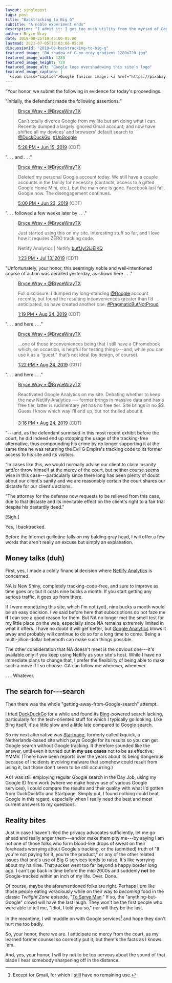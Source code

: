 ```yaml
---
layout: singlepost
tags: post
title: "Backtracking to Big G"
subtitle: "A noble experiment ends"
description: "I admit it: I get too much utility from the myriad of Google services to pass them up, my privacy be damned."
author: Bryce Wray
date: 2019-08-25T10:45:00-05:00
lastmod: 2021-07-05T13:03:00-05:00
discussionId: "2019-08-backtracking-to-big-g"
featured_image: "BW_shadow_of_G_on_gray_gradient_1280x720.jpg"
featured_image_width: 1280
featured_image_height: 720
featured_image_alt: "Google logo overshadowing this site’s logo"
featured_image_caption: |
  <span class="caption">Google favicon image: <a href="https://pixabay.com/users/WikimediaImages-1185597/?utm_source=link-attribution&amp;utm_medium=referral&amp;utm_campaign=image&amp;utm_content=1015752">WikimediaImages</a>; <a href="https://pixabay.com/?utm_source=link-attribution&amp;utm_medium=referral&amp;utm_campaign=image&amp;utm_content=1015752">Pixabay</a></span>
---
```


“Your honor, we submit the following in evidence for today's proceedings.

"Initially, the defendant made the following assertions:"

> [Bryce Wray • @BryceWrayTX](https://twitter.com/BryceWrayTX)
>
> Can’t totally divorce Google from my life but am doing what I can. Recently dumped a largely ignored Gmail account; and now have shifted all my devices’ and browsers’ default search to [@DuckDuckGo](https://twitter.com/DuckDuckGo). [#UnGoogle](https://twitter.com/hashtag/UnGoogle)
>
> [5:28 PM • Jun 15, 2019](https://twitter.com/BryceWrayTX/status/1140023324988313601) (CDT)

".&nbsp;.&nbsp;. and .&nbsp;.&nbsp;."

> [Bryce Wray • @BryceWrayTX](https://twitter.com/BryceWrayTX)
>
> Deleted my personal Google account today. We still have a couple accounts in the family for necessity (contacts, access to a gifted Google Home Mini, etc.), but the main one is gone. Facebook last fall, Google now. The disengagement continues.
>
> [5:00 PM • Jun 23, 2019](https://twitter.com/BryceWrayTX/status/1142915419784863745) (CDT)

".&nbsp;.&nbsp;. followed a few weeks later by .&nbsp;.&nbsp;."

> [Bryce Wray • @BryceWrayTX](https://twitter.com/BryceWrayTX)
>
> Just started using this on my site. Interesting stuff so far, and I love how it requires ZERO tracking code.
>
> Netlify Analytics | Netlify [buff.ly/2jJEIKQ](https://buff.ly/2jJEIKQ)
>
> [1:23 PM • Jul 13, 2019](https://twitter.com/BryceWrayTX/status/1150108543208579072) (CDT)

"Unfortunately, your honor, this seemingly noble and well-intentioned course of action was derailed yesterday, as shown here&nbsp;.&nbsp;.&nbsp;."

> [Bryce Wray • @BryceWrayTX](https://twitter.com/BryceWrayTX)
>
> Full disclosure: I dumped my long-standing [@Google](https://twitter.com/Google) account recently, but found the resulting inconveniences greater than I’d anticipated, so have created another one. [#PragmaticButNotProud](https://twitter.com/hashtag/PragmaticButNotProud)
>
> [1:19 PM • Aug 24, 2019](https://twitter.com/BryceWrayTX/status/1165327910078681088) (CDT)

".&nbsp;.&nbsp;. and here .&nbsp;.&nbsp;."

> [Bryce Wray • @BryceWrayTX](https://twitter.com/BryceWrayTX)
>
> ...one of those inconveniences being that I still have a Chromebook which, on occasion, is helpful for testing things---and, while you can use it as a “guest," that’s not ideal (by design, of course).
>
> [1:22 PM • Aug 24, 2019](https://twitter.com/BryceWrayTX/status/1165328656392232960) (CDT)

".&nbsp;.&nbsp;. and here .&nbsp;.&nbsp;."

> [Bryce Wray • @BryceWrayTX](https://twitter.com/BryceWrayTX)
>
> Reactivated Google Analytics on my site. Debating whether to keep the new Netlify Analytics --- former brings in massive data and has a free tier, latter is rudimentary yet has no free tier. Site brings in no $$. Guess I know which way I’ll end up, but not thrilled about it.
>
> [3:16 PM • Aug 24, 2019](https://twitter.com/BryceWrayTX/status/1165357162551545857) (CDT)

“---and, as the defendant surmised in this most recent exhibit before the court, he did indeed end up stopping the usage of the tracking-free alternative, thus compounding his crime by no longer supporting it at the same time he was returning the Evil G Empire's tracking code to its former access to his site and its visitors.

“In cases like this, we would normally advise our client to claim insanity and/or throw himself at the mercy of the court, but neither course seems wise in this case---particularly since there long has been plenty of doubt about our client's sanity and we are reasonably certain the court shares our distaste for our client's actions.

"The attorney for the defense now requests to be relieved from this case, due to that distaste and its inevitable effect on the client's right to a fair trial despite his dastardly deed."

\[Sigh.]

Yes, I backtracked.

Before the Internet guillotine falls on my balding gray head, I will offer a few words that aren't really an excuse but simply an explanation.

## Money talks (duh)

First, yes, I made a coldly financial decision where [Netlify Analytics](https://www.netlify.com/docs/analytics/) is concerned.

NA is New Shiny, completely tracking-code-free, and sure to improve as time goes on; but it costs nine bucks a month. If you start getting any serious traffic, it goes up from there.

If I were monetizing this site, which I'm not (yet), nine bucks a month would be an easy decision. I've said before here that subscriptions do not faze me **if** I can see a good reason for them. But NA no longer met the smell test for my little place on the web, especially since NA remains extremely limited in what it offers. I have no doubt it will get better, but [Google Analytics](https://marketingplatform.google.com/about/analytics/) blows it away and probably will continue to do so for a long time to come. Being a multi-jillion-dollar behemoth can make such things possible.

The other consideration that NA doesn't meet is the obvious one---it's available only if you keep using Netlify as your site's host. While I have no immediate plans to change that, I prefer the flexibility of being able to make such a move if I so choose. GA can follow me wherever, whenever.

.&nbsp;.&nbsp;. Whatever.

## The search for---search

Then there was the whole "getting-away-from-Google-search" attempt.

I tried [DuckDuckGo](https://duckduckgo.com) for a while and found its [Bing](https://bing.com)-powered search lacking, particularly for the tech-oriented stuff for which I typically go looking. Like Bing itself, it's a little slow and a little late compared to Google search.

So my next alternative was [Startpage](https://startpage.com), formerly called Ixquick, a Netherlands-based site which pays Google for its results so you can get Google search without Google tracking. It therefore sounded like the answer, until even it turned out **in my use cases** not to be as effective; YMMV. (There have been reports over the years about its being dangerous because of incidents involving malware that somehow could result from using it, but those don't seem to be still occurring.)

As I was still employing regular Google search in the Day Job, using my Google ID from work (where we make heavy use of various Google services), I could compare the results and their quality with what I'd gotten from DuckDuckGo and Startpage. Simply put, I found nothing could beat Google in this regard, especially when I really need the best and most current answers to my questions.

## Reality bites

Just in case I haven't riled the privacy advocates sufficiently, let me go ahead and really anger them---and/or make them pity me---by saying I am not one of those folks who form blood-like drops of sweat on their foreheads worrying about Google's tracking, or the (admitted) truth of "If you're not paying for it, you're the product," or any of the other related issues that one's use of Big G services tends to raise. It's like worrying about my hairline. That sucker went too far beyond a happy border long ago. I can't go back in time before the mid-2000s and suddenly **not** be Google-tracked within an inch of my life. Over. Done.

Of course, maybe the aforementioned folks are right. Perhaps I *am* like those people eating voraciously while on their way to *becoming* food in the classic *Twilight Zone* episode, "[To Serve Man](https://en.wikipedia.org/wiki/To_Serve_Man_(The_Twilight_Zone))." If so, the "anything-but-Google" crowd will have the last laugh. They won't be the first people who were able to tell me,  "Idiot, I told you so," nor will they be the last.

In the meantime, I will muddle on with Google services[^mail] and hope they don't hurt me too badly.

[^mail]: Except for Gmail, for which I [still](/posts/2019/05/the-holy-mail) have no remaining use.

So, your honor, there we are. I anticipate no mercy from the court, as my learned former counsel so correctly put it, but them's the facts as I knows 'em.

And, yes, your honor, I will try not to be too nervous about the sound of that blade I hear somebody sharpening off in the distance.
